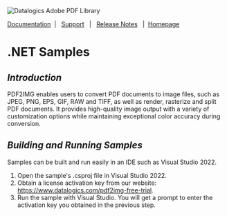![Datalogics Adobe PDF Library](https://raw.github.com/datalogics/dl-icons/develop/DLBanner_Nuget.png)

[Documentation](https://docs.datalogics.com/PDF2IMG/index.html) &nbsp;| &nbsp; [Support](https://www.datalogics.com/tech-support-pdfs/) &nbsp; | &nbsp; [Release Notes](https://docs.datalogics.com/PDF2IMG/Release_Notes.html) &nbsp; | &nbsp;[Homepage](https://www.datalogics.com)


# .NET Samples
## ***Introduction***
PDF2IMG enables users to convert PDF documents to image files, such as JPEG, PNG, EPS, GIF, RAW and TIFF, as well as render, rasterize and split PDF documents. It provides high-quality image output with a variety of customization options while maintaining exceptional color accuracy during conversion.

## ***Building and Running Samples***
Samples can be built and run easily in an IDE such as Visual Studio 2022.

1. Open the sample's .csproj file in Visual Studio 2022.
2. Obtain a license activation key from our website: https://www.datalogics.com/pdf2img-free-trial.
3. Run the sample with Visual Studio. You will get a prompt to enter the activation key you obtained in the previous step.
